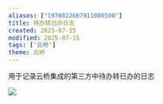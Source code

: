 ```yaml
---
aliases: ["1970822667911008500"]
title: 待办转已办日志
created: 2025-07-15
modified: 2025-07-15
tags: ['云桥']
theme: 云桥
---
```


用于记录云桥集成的第三方中待办转已办的日志

![](f8fab65bc3e481336f38231dded753aa.jpg)